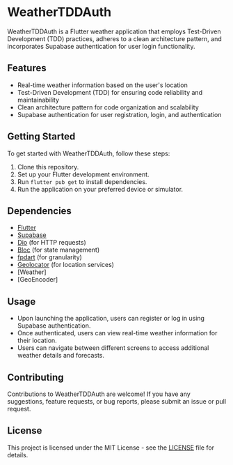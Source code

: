 # WeatherTDDAuth

WeatherTDDAuth is a Flutter weather application that employs Test-Driven Development (TDD) practices, adheres to a clean architecture pattern, and incorporates Supabase authentication for user login functionality.

## Features

- Real-time weather information based on the user's location
- Test-Driven Development (TDD) for ensuring code reliability and maintainability
- Clean architecture pattern for code organization and scalability
- Supabase authentication for user registration, login, and authentication

## Getting Started

To get started with WeatherTDDAuth, follow these steps:

1. Clone this repository.
2. Set up your Flutter development environment.
3. Run `flutter pub get` to install dependencies.
4. Run the application on your preferred device or simulator.

## Dependencies

- [Flutter](https://flutter.dev/)
- [Supabase](https://supabase.io/)
- [Dio](https://pub.dev/packages/dio) (for HTTP requests)
- [Bloc](https://pub.dev/packages/bloc) (for state management)
- [fpdart](https://pub.dev/packages/equatable) (for granularity)
- [Geolocator](https://pub.dev/packages/geolocator) (for location services)
- [Weather]
- [GeoEncoder]

## Usage

- Upon launching the application, users can register or log in using Supabase authentication.
- Once authenticated, users can view real-time weather information for their location.
- Users can navigate between different screens to access additional weather details and forecasts.

## Contributing

Contributions to WeatherTDDAuth are welcome! If you have any suggestions, feature requests, or bug reports, please submit an issue or pull request.

## License

This project is licensed under the MIT License - see the [LICENSE](LICENSE) file for details.
